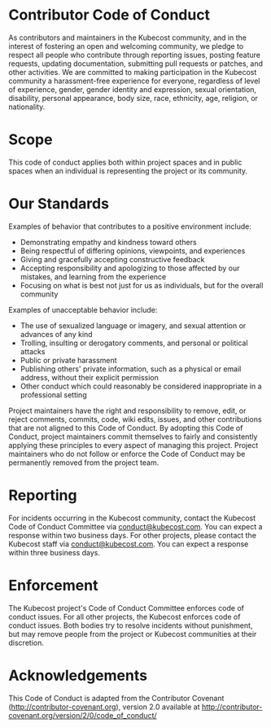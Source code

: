 # Contributor Code of Conduct

As contributors and maintainers in the Kubecost community, and in the interest of fostering an open and welcoming community, we pledge to respect all people who contribute through reporting issues, posting feature requests, updating documentation, submitting pull requests or patches, and other activities.
We are committed to making participation in the Kubecost community a harassment-free experience for everyone, regardless of level of experience, gender, gender identity and expression, sexual orientation, disability, personal appearance, body size, race, ethnicity, age, religion, or nationality.

# Scope

This code of conduct applies both within project spaces and in public spaces when an individual is representing the project or its community.

# Our Standards

Examples of behavior that contributes to a positive environment include:

* Demonstrating empathy and kindness toward others
* Being respectful of differing opinions, viewpoints, and experiences
* Giving and gracefully accepting constructive feedback
* Accepting responsibility and apologizing to those affected by our mistakes, and learning from the experience
* Focusing on what is best not just for us as individuals, but for the overall community

Examples of unacceptable behavior include:

* The use of sexualized language or imagery, and sexual attention or advances of any kind
* Trolling, insulting or derogatory comments, and personal or political attacks
* Public or private harassment
* Publishing others' private information, such as a physical or email address, without their explicit permission
* Other conduct which could reasonably be considered inappropriate in a professional setting

Project maintainers have the right and responsibility to remove, edit, or reject comments, commits, code, wiki edits, issues, and other contributions that are not aligned to this Code of Conduct. 
By adopting this Code of Conduct, project maintainers commit themselves to fairly and consistently applying these principles to every aspect of managing this project. 
Project maintainers who do not follow or enforce the Code of Conduct may be permanently removed from the project team.

# Reporting

For incidents occurring in the Kubecost community, contact the Kubecost Code of Conduct Committee via conduct@kubecost.com. You can expect a response within two business days.
For other projects, please contact the Kubecost staff via conduct@kubecost.com. You can expect a response within three business days.

# Enforcement

The Kubecost project's Code of Conduct Committee enforces code of conduct issues. For all other projects, the Kubecost enforces code of conduct issues.
Both bodies try to resolve incidents without punishment, but may remove people from the project or Kubecost communities at their discretion.

# Acknowledgements
This Code of Conduct is adapted from the Contributor Covenant (http://contributor-covenant.org), version 2.0 available at http://contributor-covenant.org/version/2/0/code_of_conduct/

